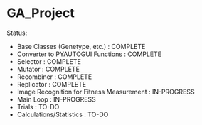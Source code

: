 # GA_Project

Status:
  - Base Classes (Genetype, etc.)             : COMPLETE
  - Converter to PYAUTOGUI Functions          : COMPLETE
  - Selector                                  : COMPLETE
  - Mutator                                   : COMPLETE
  - Recombiner                                : COMPLETE
  - Replicator                                : COMPLETE
  - Image Recognition for Fitness Measurement : IN-PROGRESS
  - Main Loop                                 : IN-PROGRESS
  - Trials                                    : TO-DO
  - Calculations/Statistics                   : TO-DO
